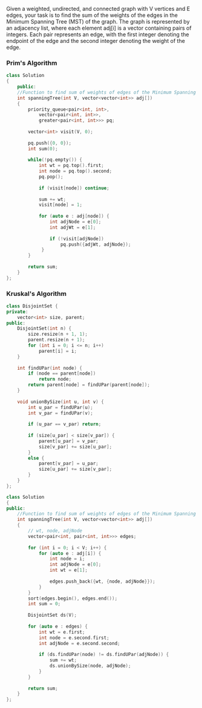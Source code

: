 Given a weighted, undirected, and connected graph with V vertices and E edges, your task is to find the sum of the weights of the edges in the Minimum Spanning Tree (MST) of the graph. The graph is represented by an adjacency list, where each element adj[i] is a vector containing pairs of integers. Each pair represents an edge, with the first integer denoting the endpoint of the edge and the second integer denoting the weight of the edge.

### Prim's Algorithm

```cpp
class Solution
{
	public:
	//Function to find sum of weights of edges of the Minimum Spanning Tree.
    int spanningTree(int V, vector<vector<int>> adj[])
    {
        priority_queue<pair<int, int>,
            vector<pair<int, int>>,
            greater<pair<int, int>>> pq;
            
        vector<int> visit(V, 0);
        
        pq.push({0, 0});
        int sum(0);
        
        while(!pq.empty()) {
            int wt = pq.top().first;
            int node = pq.top().second;
            pq.pop();
            
            if (visit[node]) continue;
            
            sum += wt;
            visit[node] = 1;
            
            for (auto e : adj[node]) {
                int adjNode = e[0];
                int adjWt = e[1];
                
                if (!visit[adjNode]) 
                    pq.push({adjWt, adjNode});
             }
        }
        
        return sum;
    }
};
```

### Kruskal's Algorithm
```cpp
class DisjointSet {
private:
    vector<int> size, parent;
public:
    DisjointSet(int n) {
        size.resize(n + 1, 1);
        parent.resize(n + 1);
        for (int i = 0; i <= n; i++)
            parent[i] = i;
    }
    
    int findUPar(int node) {
        if (node == parent[node])
            return node;
        return parent[node] = findUPar(parent[node]);
    }
    
    void unionBySize(int u, int v) {
        int u_par = findUPar(u);
        int v_par = findUPar(v);
        
        if (u_par == v_par) return;
        
        if (size[u_par] < size[v_par]) {
            parent[u_par] = v_par;
            size[v_par] += size[u_par];
        }
        else {
            parent[v_par] = u_par;
            size[u_par] += size[v_par];
        }
    }
};

class Solution
{
public:
    //Function to find sum of weights of edges of the Minimum Spanning Tree.
    int spanningTree(int V, vector<vector<int>> adj[])
    {
        // wt, node, adjNode
        vector<pair<int, pair<int, int>>> edges;
        
        for (int i = 0; i < V; i++) {
            for (auto e : adj[i]) {
                int node = i;
                int adjNode = e[0];
                int wt = e[1];
                
                edges.push_back({wt, {node, adjNode}});
            }
        }
        sort(edges.begin(), edges.end());
        int sum = 0;
        
        DisjointSet ds(V);
        
        for (auto e : edges) {
            int wt = e.first;
            int node = e.second.first;
            int adjNode = e.second.second;
            
            if (ds.findUPar(node) != ds.findUPar(adjNode)) {
                sum += wt;
                ds.unionBySize(node, adjNode);
            }
        }
        
        return sum;
    }
};
```